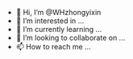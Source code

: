 - 👋 Hi, I’m @WHzhongyixin
- 👀 I’m interested in ...
- 🌱 I’m currently learning ...
- 💞️ I’m looking to collaborate on ...
- 📫 How to reach me ...

<!---
WHzhongyixin/WHzhongyixin is a ✨ special ✨ repository because its `README.md` (this file) appears on your GitHub profile.
You can click the Preview link to take a look at your changes.
--->
